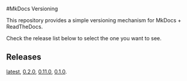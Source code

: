 #MkDocs Versioning

This repository provides a simple versioning mechanism for MkDocs + ReadTheDocs.

Check the release list below to select the one you want to see.

## Releases

[latest](./latest), [0.2.0](./0.2.0), [0.11.0](./0.11.0), [0.1.0](./0.1.0).
